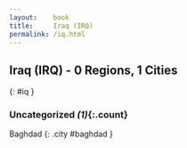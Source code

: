 ```yaml
---
layout:    book
title:     Iraq (IRQ)
permalink: /iq.html
---
```


## Iraq (IRQ) - 0 Regions, 1 Cities
{: #iq }





### Uncategorized _(1)_{:.count}


Baghdad  {: .city #baghdad } <br>


 
